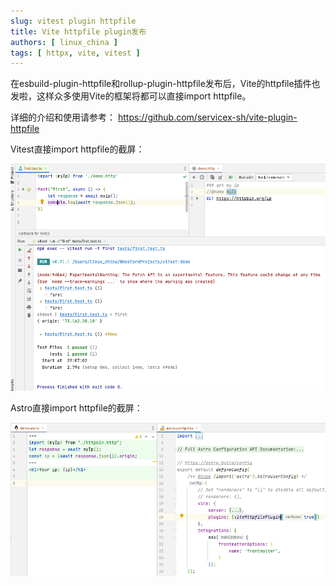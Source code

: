 ```yaml
---
slug: vitest plugin httpfile
title: Vite httpfile plugin发布
authors: [ linux_china ]
tags: [ httpx, vite, vitest ]
---
```


在esbuild-plugin-httpfile和rollup-plugin-httpfile发布后，Vite的httpfile插件也发啦，这样众多使用Vite的框架将都可以直接import httpfile。

详细的介绍和使用请参考： https://github.com/servicex-sh/vite-plugin-httpfile

Vitest直接import httpfile的截屏：

![Vitest import httpfile](../static/img/blog/vitest-httpfile.png)

Astro直接import httpfile的截屏：

![Astro import httpfile](../static/img/blog/astro-httpfile.png)
